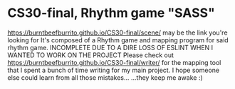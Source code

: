 # CS30-final, Rhythm game "SASS"
https://burntbeefburrito.github.io/CS30-final/scene/ may be the link you're looking for
It's composed of a Rhythm game and mapping program for said rhythm game.
INCOMPLETE DUE TO A DIRE LOSS OF ESLINT WHEN I WANTED TO WORK ON THE PROJECT
Please check out https://burntbeefburrito.github.io/CS30-final/writer/ for the
mapping tool that I spent a bunch of time writing for my main project. I hope someone 
else could learn from all those mistakes... ...they keep me awake :)